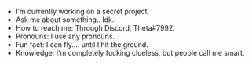 - I’m currently working on a secret project,
- Ask me about something.. Idk.
- How to reach me: Through Discord, Theta#7992.
- Pronouns: I use any pronouns.
- Fun fact: I can fly.... until I hit the ground.
- Knowledge: I'm completely fucking clueless, but people call me smart. 
